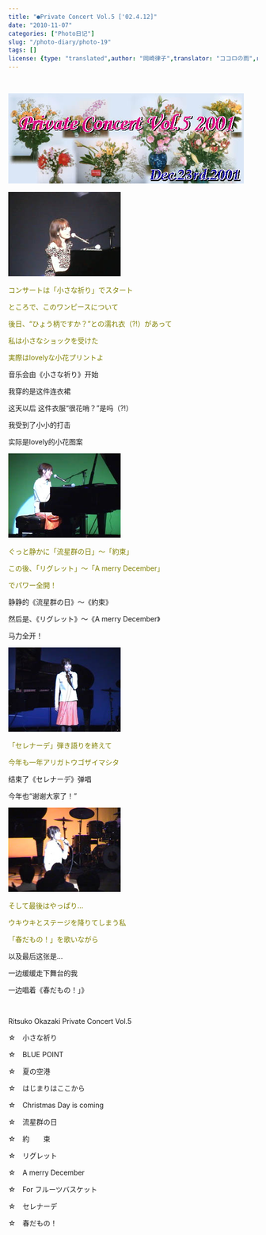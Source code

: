 ```yaml
---
title: "●Private Concert Vol.5 ['02.4.12]"
date: "2010-11-07"
categories: ["Photo日记"]
slug: "/photo-diary/photo-19"
tags: []
license: {type: "translated",author: "岡崎律子",translator: "ココロの雨",reproduced-url: "http://love.life.coocan.jp/photo/photo19.html",reproduced-website: "岡崎律子Book"}
---
```


   

  
[![](./images/title-v51.jpg "title-v5")](./images/title-v51.jpg)  

  
[![](./images/chi6.jpg "chi6")](./images/chi6.jpg)[  
](./images/title-v51.jpg)  

  
<span style="color: #808000;">コンサートは「小さな祈り」でスタート</span>  

  
<span style="color: #808000;">ところで、このワンピースについて</span>  

  
<span style="color: #808000;">後日、“ひょう柄ですか？”との濡れ衣（?!）があって</span>  

  
<span style="color: #808000;">私は小さなショックを受けた</span>  

  
<span style="color: #808000;">実際はlovelyな小花プリントよ</span>  

  
音乐会由《小さな祈り》开始  

  
我穿的是这件连衣裙  

  
这天以后 这件衣服“很花哨？”是吗（?!）  

  
我受到了小小的打击  

  
实际是lovely的小花图案  

  
[![](./images/fb5.jpg "fb5")](./images/fb5.jpg)  

  
<span style="color: #808000;">ぐっと静かに「流星群の日」～「約束」</span>  

  
<span style="color: #808000;">この後、「リグレット」～「A merry December」</span>  

  
<span style="color: #808000;">でパワー全開！</span>  

  
静静的《流星群の日》～《約束》  

  
然后是、《リグレット》～《A merry December》  

  
马力全开！  

  
[![](./images/ha1.jpg "ha1")](./images/ha1.jpg)  

  
<span style="color: #808000;">「セレナーデ」弾き語りを終えて</span>  

  
<span style="color: #808000;">今年も一年アリガトウゴザイマシタ</span>  

  
结束了《セレナーデ》弹唱  

  
今年也“谢谢大家了！”  

  
[![](./images/ha-15.jpg "ha-15")](./images/ha-15.jpg)  

  
<span style="color: #808000;">そして最後はやっぱり…</span>  

  
<span style="color: #808000;">ウキウキとステージを降りてしまう私</span>  

  
<span style="color: #808000;">「春だもの！」を歌いながら</span>  

  
以及最后这张是…  

  
一边缓缓走下舞台的我  

  
一边唱着《春だもの！」》  

  
   

Ritsuko Okazaki Private Concert Vol.5

  

☆　小さな祈り

  

☆　BLUE POINT

  

☆　夏の空港

  

☆　はじまりはここから

  

☆　Christmas Day is coming

  

☆　流星群の日

  

☆　約　　束

  

☆　リグレット

  

☆　A merry December

  

☆　For フルーツバスケット

  

☆　セレナーデ

  

☆　春だもの！
